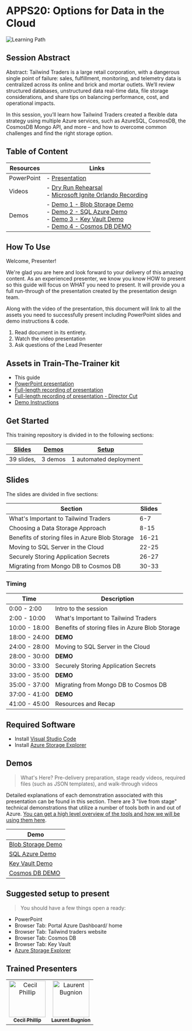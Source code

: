 # APPS20: Options for Data in the Cloud

![Learning Path](https://img.shields.io/badge/Learning%20Path-APPS-fe5e00?logo=microsoft)

## Session Abstract

Abstract: Tailwind Traders is a large retail corporation, with a dangerous single point of failure: sales, fulfillment, monitoring, and telemetry data is centralized across its online and brick and mortar outlets. We’ll review structured databases, unstructured data real-time data, file storage considerations, and share tips on balancing performance, cost, and operational impacts.

In this session, you’ll learn how Tailwind Traders created a flexible data strategy using multiple Azure services, such as AzureSQL, CosmosDB, the CosmosDB Mongo API, and more – and how to overcome common challenges and find the right storage option.

## Table of Content

| Resources          | Links                            |
|-------------------|----------------------------------|
| PowerPoint        | - [Presentation](presentations.md) |
| Videos            | - [Dry Run Rehearsal](https://globaleventcdn.blob.core.windows.net/assets/apps/apps20/apps20.mp4) <br/>- [Microsoft Ignite Orlando Recording](https://myignite.techcommunity.microsoft.com/sessions/83005) |
| Demos             | - [Demo 1 - Blob Storage Demo](demos.md#blob-storage-demo) <br/>- [Demo 2 - SQL Azure Demo](demos.md#sql-azure-demo) <br/>- [Demo 3 - Key Vault Demo](demos.md#key-vault-demo)<br/>- [Demo 4 - Cosmos DB DEMO](demos.md#cosmos-db-demo) |

## How To Use

Welcome, Presenter!

We're glad you are here and look forward to your delivery of this amazing content. As an experienced presenter, we know you know HOW to present so this guide will focus on WHAT you need to present. It will provide you a full run-through of the presentation created by the presentation design team.

Along with the video of the presentation, this document will link to all the assets you need to successfully present including PowerPoint slides and demo instructions & code.

1.  Read document in its entirety.
2.  Watch the video presentation
3.  Ask questions of the Lead Presenter

## Assets in Train-The-Trainer kit

- This guide
- [PowerPoint presentation](https://globaleventcdn.blob.core.windows.net/assets/apps/apps20/APPS20_Options%20for%20Data%20in%20the%20Cloud_Oct23.pptx)
- [Full-length recording of presentation](https://globaleventcdn.blob.core.windows.net/assets/apps/apps20/apps20.mp4)
- [Full-length recording of presentation - Director Cut](https://myignite.techcommunity.microsoft.com/sessions/83005)
- [Demo Instructions](demos.md)

## Get Started

This training repository is divided in to the following sections:

| [Slides](#slides) | [Demos](demos.md) | [Setup](setup.md)      |
| ----------------- | ----------------- | ---------------------- |
| 39 slides,        | 3 demos           | 1 automated deployment |

## Slides

The slides are divided in five sections:

| Section                                         | Slides |
| ----------------------------------------------- | ------ |
| What's Important to Tailwind Traders            | 6-7    |
| Choosing a Data Storage Approach                | 8-15   |
| Benefits of storing files in Azure Blob Storage | 16-21  |
| Moving to SQL Server in the Cloud               | 22-25  |
| Securely Storing Application Secrets            | 26-27  |
| Migrating from Mongo DB to Cosmos DB            | 30-33  |

### Timing

| Time          | Description                                     |
| ------------- | ----------------------------------------------- |
| 0:00 - 2:00   | Intro to the session                            |
| 2:00 - 10:00  | What's Important to Tailwind Traders            |
| 10:00 - 18:00 | Benefits of storing files in Azure Blob Storage |
| 18:00 - 24:00 | **DEMO**                                        |
| 24:00 - 28:00 | Moving to SQL Server in the Cloud               |
| 28:00 - 30:00 | **DEMO**                                        |
| 30:00 - 33:00 | Securely Storing Application Secrets            |
| 33:00 - 35:00 | **DEMO**                                        |
| 35:00 - 37:00 | Migrating from Mongo DB to Cosmos DB            |
| 37:00 - 41:00 | **DEMO**                                        |
| 41:00 - 45:00 | Resources and Recap                             |

## Required Software

- Install [Visual Studio Code](https://code.visualstudio.com/)
- Install [Azure Storage Explorer](https://azure.microsoft.com/en-us/features/storage-explorer/)

## Demos

> What's Here? Pre-delivery preparation, stage ready videos, required files (such as JSON templates), and walk-through videos

Detailed explanations of each demonstration associated with this presentation can be found in this section. There are 3 "live from stage" technical demonstrations that utilize a number of tools both in and out of Azure. [You can get a high level overview of the tools and how we will be using them here](demos.md).

| Demo                                            |
| ----------------------------------------------- |
| [Blob Storage Demo](demos.md#blob-storage-demo) |
| [SQL Azure Demo](demos.md#SQL-Azure-Demo)       |
| [Key Vault Demo](demos.md#key-vault-Demo)       |
| [Cosmos DB DEMO](demos.md#cosmos-db-Demo)       |

## Suggested setup to present

> You should have a few things open a ready:

- PowerPoint
- Browser Tab: Portal Azure Dashboard/ home
- Browser Tab: Tailwind traders website
- Browser Tab: Cosmos DB
- Browser Tab: Key Vault
- [Azure Storage Explorer](https://azure.microsoft.com/en-us/features/storage-explorer)

## Trained Presenters

<!-- ALL-CONTRIBUTORS-LIST:START - Do not remove or modify this section -->

<table>
<tr>
    <td align="center"><a href="https://github.com/cecilphillip">
        <img src="https://avatars2.githubusercontent.com/u/350882?s=460&v=4" width="100px;" alt="Cecil Phillip"/><br />
        <sub><b>Cecil Phillip</b></sub></a><br />
    </td>
    <td align="center"><a href="https://github.com/lbugnion">
        <img src="https://avatars1.githubusercontent.com/u/4922457?s=400&v=4" width="100px;" alt="Laurent Bugnion"/><br />
        <sub><b>Laurent Bugnion</b></sub></a><br />
    </td>
</tr></table>

<!-- ALL-CONTRIBUTORS-LIST:END -->
